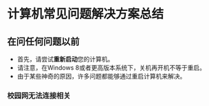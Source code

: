 # 计算机常见问题解决方案总结

## 在问任何问题以前
* 首先，请尝试**重新启动**您的计算机。
* 请注意，在Windows 8或者更高版本系统下，关机再开机不等于重启。
* 由于某些神奇的原因，许多问题都能够通过重启计算机来解决。


### 校园网无法连接相关
